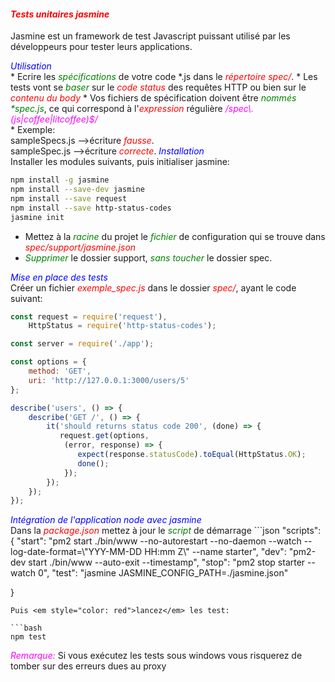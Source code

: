 #### <em style="color: red">Tests unitaires jasmine</em>
Jasmine est un framework de test Javascript puissant utilisé par les développeurs pour tester leurs applications.

<nsv>
<em style="color: blue">Utilisation</em> <br/>
* Ecrire les <em style="color: green">spécifications </em>  de votre code *.js dans le <em style="color: red">répertoire spec/</em>.
* Les tests vont se <em style="color: green">baser </em> sur le <em style="color: red">code status</em> des requêtes HTTP ou bien sur le <em style="color: red">contenu du body</em>
* Vos fichiers de spécification doivent être <em style="color: green">nommés *spec.js</em>, ce qui correspond à l'<em style="color: red">expression</em> régulière <em style="color: magenta">/spec\.(js|coffee|litcoffee)$/</em><br/>
* Exemple:<br/>
sampleSpecs.js -->écriture <em style="color: red">fausse</em>.<br/>
sampleSpec.js -->écriture <em style="color: red">correcte</em>.

<nsv>
<em style="color: blue">Installation</em> <br/>
Installer les modules suivants, puis initialiser jasmine:<br/>

```bash
npm install -g jasmine
npm install --save-dev jasmine 
npm install --save request
npm install --save http-status-codes 
jasmine init
```
* Mettez à la <em style="color: green">racine</em> du projet le <em style="color: green">fichier</em> de configuration qui se trouve dans <em style="color: red">spec/support/jasmine.json</em>
* <em style="color: green">Supprimer</em> le dossier support, <em style="color: green">sans toucher</em> le dossier spec. 

<nsv>
<em style="color: blue">Mise en place des tests</em> <br/>
Créer un fichier <em style="color: red">exemple_spec.js</em> dans le dossier <em style="color: red">spec/</em>, ayant le code suivant:

```js
const request = require('request'),
    HttpStatus = require('http-status-codes');

const server = require('./app'); 

const options = {
    method: 'GET',
    uri: 'http://127.0.0.1:3000/users/5'
};

describe('users', () => {
    describe('GET /', () => {
        it('should returns status code 200', (done) => {
           request.get(options,
            (error, response) => {
               expect(response.statusCode).toEqual(HttpStatus.OK);
               done();
            });
        });
    });
});
```

<nsv>
<em style="color: blue">Intégration de l'application node avec jasmine</em> <br/>
Dans la <em style="color: red">package.json</em> mettez à jour le <em style="color: green">script</em> de démarrage
```json
  "scripts": {
    "start": "pm2 start ./bin/www  --no-autorestart --no-daemon --watch  --log-date-format=\"YYY-MM-DD HH:mm Z\" --name starter",
    "dev": "pm2-dev start ./bin/www --auto-exit --timestamp",
    "stop": "pm2 stop  starter --watch 0",
    "test": "jasmine JASMINE_CONFIG_PATH=./jasmine.json"
    
  }
```
Puis <em style="color: red">lancez</em> les test:

```bash
npm test
``` 
<em style="color: magenta">Remarque: </em>Si vous exécutez les tests sous windows vous risquerez de tomber sur des erreurs dues au proxy